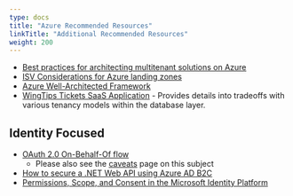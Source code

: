 ```yaml
---
type: docs
title: "Azure Recommended Resources"
linkTitle: "Additional Recommended Resources"
weight: 200
---
```


* [Best practices for architecting multitenant solutions on Azure](https://aka.ms/multitenancy)
* [ISV Considerations for Azure landing zones](https://aka.ms/isv-landing-zones)
* [Azure Well-Architected Framework](https://docs.microsoft.com/en-us/azure/architecture/framework/)
* [WingTips Tickets SaaS Application](https://docs.microsoft.com/en-us/azure/azure-sql/database/saas-tenancy-welcome-wingtip-tickets-app) - Provides details into tradeoffs with various tenancy models within the database layer.

## Identity Focused

* [OAuth 2.0 On-Behalf-Of flow](https://docs.microsoft.com/en-us/azure/active-directory/develop/v2-oauth2-on-behalf-of-flow)
  * Please also see the [caveats](../../components/identity/caveats) page on this subject
* [How to secure a .NET Web API using Azure AD B2C](https://github.com/Azure-Samples/active-directory-aspnetcore-webapp-openidconnect-v2/tree/master/4-WebApp-your-API/4-2-B2C)
* [Permissions, Scope, and Consent in the Microsoft Identity Platform](https://docs.microsoft.com/en-us/azure/active-directory/develop/v2-permissions-and-consent)
